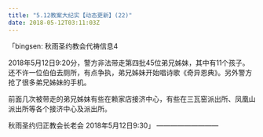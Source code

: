 ```yaml
---
title: "5.12教案大纪实【动态更新】(22)"
date: 2018-05-12T03:11:03Z
---
```


「bingsen: 秋雨圣约教会代祷信息4

2018年5月12日9:20分，警方非法带走第四批45位弟兄姊妹，其中有11个孩子。还不许一位伯伯去厕所，有点争执，弟兄姊妹开始唱诗歌《奇异恩典》。另外警方抢了很多弟兄姊妹的手机。

前面几次被带走的弟兄姊妹有些在赖家店接济中心，有些在三瓦窑派出所、凤凰山派出所等各个接济中心及派出所。

秋雨圣约归正教会长老会
2018年5月12日9:30」
—————————